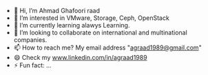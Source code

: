 - 👋 Hi, I’m Ahmad Ghafoori raad
- 👀 I’m interested in VMware, Storage, Ceph, OpenStack
- 🌱 I’m currently learning alawys Learning.
- 💞️ I’m looking to collaborate on international and multinational companies.
- 📫 How to reach me? My email address "agraad1989@gmail.com"
- 😄 Check my www.linkedin.com/in/agraad1989
- ⚡ Fun fact: ...

<!---
agraad1989/agraad1989 is a ✨ special ✨ repository because its `README.md` (this file) appears on your GitHub profile.
You can click the Preview link to take a look at your changes.
--->
